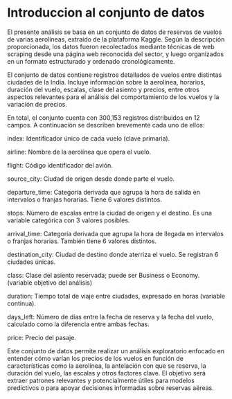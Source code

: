 # Introduccion al conjunto de datos

El presente análisis se basa en un conjunto de datos de reservas de vuelos de varias aerolíneas, extraído de la plataforma Kaggle. Según la descripción proporcionada, los datos fueron recolectados mediante técnicas de web scraping desde una página web reconocida del sector, y luego organizados en un formato estructurado y ordenado cronológicamente.

El conjunto de datos contiene registros detallados de vuelos entre distintas ciudades de la India. Incluye información sobre la aerolínea, horarios, duración del vuelo, escalas, clase del asiento y precios, entre otros aspectos relevantes para el análisis del comportamiento de los vuelos y la variación de precios.

En total, el conjunto cuenta con 300,153 registros distribuidos en 12 campos. A continuación se describen brevemente cada uno de ellos:

index: Identificador único de cada vuelo (clave primaria).

airline: Nombre de la aerolínea que opera el vuelo.

flight: Código identificador del avión.

source_city: Ciudad de origen desde donde parte el vuelo.

departure_time: Categoría derivada que agrupa la hora de salida en intervalos o franjas horarias. Tiene 6 valores distintos.

stops: Número de escalas entre la ciudad de origen y el destino. Es una variable categórica con 3 valores posibles.

arrival_time: Categoría derivada que agrupa la hora de llegada en intervalos o franjas horarias. También tiene 6 valores distintos.

destination_city: Ciudad de destino donde aterriza el vuelo. Se registran 6 ciudades únicas.

class: Clase del asiento reservada; puede ser Business o Economy. (variable objetivo del análisis)

duration: Tiempo total de viaje entre ciudades, expresado en horas (variable continua).

days_left: Número de días entre la fecha de reserva y la fecha del vuelo, calculado como la diferencia entre ambas fechas.

price: Precio del pasaje.

Este conjunto de datos permite realizar un análisis exploratorio enfocado en entender cómo varían los precios de los vuelos en función de características como la aerolínea, la antelación con que se reserva, la duración del vuelo, las escalas y otros factores clave. El objetivo será extraer patrones relevantes y potencialmente útiles para modelos predictivos o para apoyar decisiones informadas sobre reservas aéreas.

